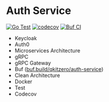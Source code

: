 # Auth Service

[![Go Test](https://github.com/qkitzero/auth-service/actions/workflows/test.yml/badge.svg)](https://github.com/qkitzero/auth-service/actions/workflows/test.yml)
[![codecov](https://codecov.io/gh/qkitzero/auth-service/graph/badge.svg?token=VG4A2J9CTH)](https://codecov.io/gh/qkitzero/auth-service)
[![Buf CI](https://github.com/qkitzero/auth-service/actions/workflows/buf-ci.yaml/badge.svg)](https://github.com/qkitzero/auth-service/actions/workflows/buf-ci.yaml)

- Keycloak
- Auth0
- Microservices Architecture
- gRPC
- gRPC Gateway
- Buf ([buf.build/qkitzero/auth-service](https://buf.build/qkitzero/auth-service))
- Clean Architecture
- Docker
- Test
- Codecov
